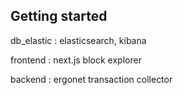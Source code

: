 ## Getting started

db_elastic : elasticsearch, kibana

frontend : next.js block explorer

backend : ergonet transaction collector
